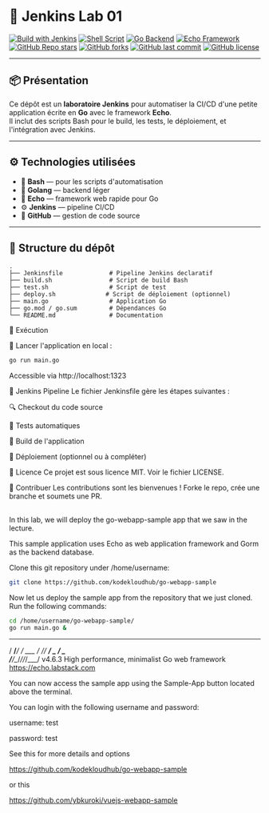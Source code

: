# 🧪 Jenkins Lab 01

[![Build with Jenkins](https://img.shields.io/badge/built%20with-Jenkins-blue?logo=jenkins)](https://www.jenkins.io/)
[![Shell Script](https://img.shields.io/badge/script-bash-1f425f.svg?logo=gnu-bash)](https://www.gnu.org/software/bash/)
[![Go Backend](https://img.shields.io/badge/backend-go-blue?logo=go)](https://golang.org/)
[![Echo Framework](https://img.shields.io/badge/framework-echo-009688)](https://echo.labstack.com/)
[![GitHub Repo stars](https://img.shields.io/github/stars/hichemlamine28/jenkins-lab-01?style=social)](https://github.com/hichemlamine28/jenkins-lab-01/stargazers)
[![GitHub forks](https://img.shields.io/github/forks/hichemlamine28/jenkins-lab-01?style=social)](https://github.com/hichemlamine28/jenkins-lab-01/network)
[![GitHub last commit](https://img.shields.io/github/last-commit/hichemlamine28/jenkins-lab-01)](https://github.com/hichemlamine28/jenkins-lab-01/commits)
[![GitHub license](https://img.shields.io/github/license/hichemlamine28/jenkins-lab-01)](https://github.com/hichemlamine28/jenkins-lab-01/blob/main/LICENSE)

---

## 📦 Présentation

Ce dépôt est un **laboratoire Jenkins** pour automatiser la CI/CD d'une petite application écrite en **Go** avec le framework **Echo**.  
Il inclut des scripts Bash pour le build, les tests, le déploiement, et l'intégration avec Jenkins.

---

## ⚙️ Technologies utilisées

- 🐧 **Bash** — pour les scripts d'automatisation
- 🐹 **Golang** — backend léger
- 🚀 **Echo** — framework web rapide pour Go
- ⚙️ **Jenkins** — pipeline CI/CD
- 🐙 **GitHub** — gestion de code source

---

## 📁 Structure du dépôt

```text
.
├── Jenkinsfile             # Pipeline Jenkins declaratif
├── build.sh                # Script de build Bash
├── test.sh                 # Script de test
├── deploy.sh              # Script de déploiement (optionnel)
├── main.go                 # Application Go
├── go.mod / go.sum         # Dépendances Go
└── README.md               # Documentation
```

🚀 Exécution

📌 Lancer l'application en local :

```bash
go run main.go
```

Accessible via http://localhost:1323

🔧 Jenkins Pipeline
Le fichier Jenkinsfile gère les étapes suivantes :

🔍 Checkout du code source

🧪 Tests automatiques

🔨 Build de l'application

🚀 Déploiement (optionnel ou à compléter)

📜 Licence
Ce projet est sous licence MIT. Voir le fichier LICENSE.

🙌 Contribuer
Les contributions sont les bienvenues ! Forke le repo, crée une branche et soumets une PR.




## ###################################################


In this lab, we will deploy the go-webapp-sample app that we saw in the lecture.

This sample application uses Echo as web application framework and Gorm as the backend database.


Clone this git repository under /home/username:

```bash
git clone https://github.com/kodekloudhub/go-webapp-sample
```
Now let us deploy the sample app from the repository that we just cloned. 
Run the following commands:

```bash
cd /home/username/go-webapp-sample/
go run main.go &
```




   ____    __
  / __/___/ /  ___
 / _// __/ _ \/ _ \
/___/\__/_//_/\___/ v4.6.3
High performance, minimalist Go web framework
https://echo.labstack.com




You can now access the sample app using the Sample-App button located above the terminal.

You can login with the following username and password:


username: test

password: test


 See this for more details and options

https://github.com/kodekloudhub/go-webapp-sample

or this

https://github.com/ybkuroki/vuejs-webapp-sample




